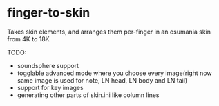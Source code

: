 # finger-to-skin
Takes skin elements, and arranges them per-finger in an osumania skin from 4K to 18K

TODO:
- soundsphere support
- togglable advanced mode where you choose every image(right now same image is used for note, LN head, LN body and LN tail)
- support for key images
- generating other parts of skin.ini like column lines
